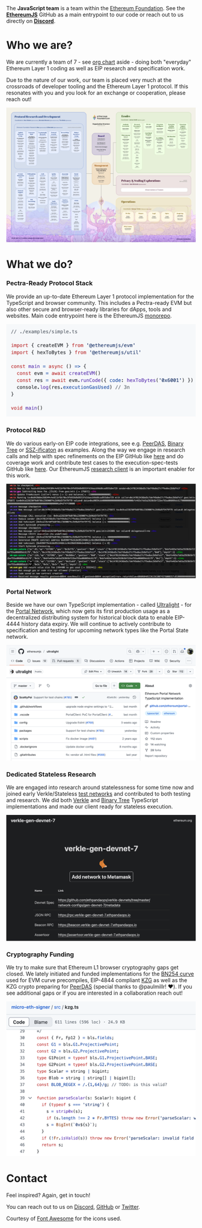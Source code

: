 
<div class="intro-text">
  The <b>JavaScript team</b> is a team within the <a href="https://ethereum.foundation/">Ethereum Foundation</a>.
  See the <a href="https://github.com/ethereumjs/"><b>EthereumJS</b></a> GitHub as a main entrypoint to our code or reach out to us directly on <a href="https://github.com/ethereumjs/"><b>Discord</b></a>.
</div>

  

<h1>Who we are?</h1>

<div class="repo-group">
  <p>We are currently a team of 7 - see <a href="https://ethereum.foundation/people" target="_blank">org chart</a> aside - doing both "everyday" Ethereum Layer 1 coding as well as EIP research and specification work.</p>
  
  <p>Due to the nature of our work, our team is placed very much at the crossroads of developer tooling and the Ethereum Layer 1 protocol. If this resonates with you and you look for an exchange or cooperation, please reach out!</p>
</div>

<div class="repo-group">
  <div class="repo-box">
    <img src="/assets/images/ef-org-chart_may-2025.png" alt="Ethereum Foundation - Org Chart May 2025">
  </div>
</div>

<div class="separator"></div>

<h1>What we do?</h1>

<div class="repo-group">
  <h3>Pectra-Ready Protocol Stack</h3>
  <p>We provide an up-to-date Ethereum Layer 1 protocol implementation for the TypeScript
  and browser community. This includes a Pectra-ready EVM but also other secure and
  browser-ready libraries for dApps, tools and websites. Main code entrypoint here is the EthereumJS 
  <a href="https://github.com/ethereumjs/ethereumjs-monorepo">monorepo</a>.
  </p>
</div>

<div class="repo-group">
  <div class="repo-box">
    <img src="/assets/images/evm_example.png" alt="TypeScript EVM - Code Example">
  </div>
</div>

<div class="separator"></div>

<div class="repo-group">
  <h3>Protocol R&D</h3>
  <p>We do various early-on EIP code integrations, see e.g. <a href="https://github.com/ethereumjs/ethereumjs-monorepo/pull/3976">PeerDAS</a>, <a href="https://github.com/ethereumjs/ethereumjs-monorepo/tree/master/packages/binarytree">Binary Tree</a> or <a href="https://github.com/ethereumjs/ethereumjs-monorepo/pull/3849">SSZ-ificaton</a> as examples. Along the way we engage in research calls and help with spec refinements on the EIP GitHub like <a href="https://github.com/ethereum/EIPs/pull/9460">here</a> and do coverage work and contribute test cases to the execution-spec-tests GitHub like <a href="https://github.com/ethereum/execution-spec-tests/pull/1371">here</a>. Our EthereumJS <a href="https://github.com/ethereumjs/ethereumjs-monorepo/tree/master/packages/client" alt="GitHub URL">research client</a> is an important enabler for this work.
  </p>
</div>

<div class="repo-group">
  <div class="repo-box">
    <img src="/assets/images/debug.png" alt="TypeScript EVM - Code Debugging">
  </div>
</div>

<div class="separator"></div>

<div class="repo-group">
  <h3>Portal Network</h3>

  <p>Beside we have our own TypeScript implementation - called <a href="https://github.com/ethereumjs/ultralight">Ultralight</a> -  for the <a href="https://github.com/ethereum/portal-network-specs">Portal Network</a>, which now gets its first production usage as a decentralized distributing system for historical block data to enable EIP-4444 history data expiry. We will continue to actively contribute to specification and testing for upcoming network types like the Portal State network. 
  </p>
</div>


<div class="repo-group">
  <div class="repo-box">
    <img src="/assets/images/ultralight_github.png" alt="Ultralight - Ethereum Portal Network Client (GitHub)">
  </div>
</div>

<div class="separator"></div>

<div class="repo-group">
  <h3>Dedicated Stateless Research</h3>

  <p>We are engaged into research around statelessness for some time now and joined early Verkle/Stateless 
  <a href="https://github.com/ethpandaops/verkle-devnets">test networks</a> and contributed to both testing and research. We did both <a href="https://github.com/ethereumjs/ethereumjs-monorepo/tree/master/packages/verkle">Verkle</a> and 
  <a href="https://github.com/ethereumjs/ethereumjs-monorepo/tree/master/packages/binarytree">Binary Tree</a> TypeScript implementations and made our client ready for stateless execution.</p>
</div>

<div class="repo-group">
  <div class="repo-box">
    <img src="/assets/images/verkle_testnet.png" alt="Verkle Testnet Devnet 7 - Test Monitor">
  </div>
</div>

<div class="separator"></div>

<div class="repo-group">
  <h3>Cryptography Funding</h3>

  <p>We try to make sure that Ethereum L1 browser cryptography gaps get closed. We lately initiated and funded implementations for the <a href="https://github.com/paulmillr/noble-curves?tab=readme-ov-file#bn254-aka-alt_bn128">BN254 curve</a> used for EVM curve precompiles, EIP-4844 compliant <a href="https://github.com/paulmillr/micro-eth-signer?tab=readme-ov-file#kzg-peerdas-verkle">KZG</a> as well as the KZG crypto preparing for <a href="https://github.com/paulmillr/micro-eth-signer/releases/tag/0.15.0">PeerDAS</a> (special thanks to @paulmillr! ❤️). If you see additional gaps or if you are interested in a collaboration reach out!</p>
</div>

<div class="repo-group">
  <div class="repo-box">
    <img src="/assets/images/kzg_code.png" alt="micro-eth-signer GitHub - KZG Code Example">
  </div>
</div>

<div class="separator"></div>

<h1>Contact</h1>

Feel inspired? Again, get in touch!

<div class="intro-text">
  You can reach out to us on 
    <a href="https://discord.gg/TNwARpR">Discord</a>,  
    <a href="https://github.com/ethereumjs">GitHub</a> or 
    <a href="https://twitter.com/EFJavaScript">Twitter</a>.
</div>

<p class="attribution">
Courtesy of <a href="http://fontawesome.io/">Font Awesome</a> for the icons used.
</p>
